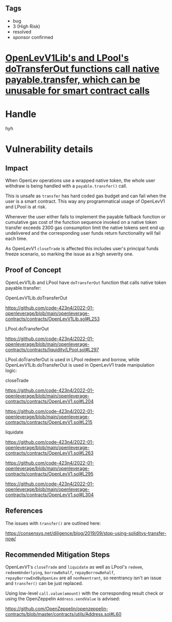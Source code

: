## Tags

- bug
- 3 (High Risk)
- resolved
- sponsor confirmed

# [OpenLevV1Lib's and LPool's doTransferOut functions call native payable.transfer, which can be unusable for smart contract calls](https://github.com/code-423n4/2022-01-openleverage-findings/issues/75) 

# Handle

hyh


# Vulnerability details

## Impact

When OpenLev operations use a wrapped native token, the whole user withdraw is being handled with a `payable.transfer()` call.

This is unsafe as `transfer` has hard coded gas budget and can fail when the user is a smart contract. This way any programmatical usage of OpenLevV1 and LPool is at risk.

Whenever the user either fails to implement the payable fallback function or cumulative gas cost of the function sequence invoked on a native token transfer exceeds 2300 gas consumption limit the native tokens sent end up undelivered and the corresponding user funds return functionality will fail each time.

As OpenLevV1 `closeTrade` is affected this includes user's principal funds freeze scenario, so marking the issue as a high severity one.

## Proof of Concept

OpenLevV1Lib and LPool have `doTransferOut` function that calls native token payable.transfer:

OpenLevV1Lib.doTransferOut

https://github.com/code-423n4/2022-01-openleverage/blob/main/openleverage-contracts/contracts/OpenLevV1Lib.sol#L253


LPool.doTransferOut

https://github.com/code-423n4/2022-01-openleverage/blob/main/openleverage-contracts/contracts/liquidity/LPool.sol#L297


LPool.doTransferOut is used in LPool redeem and borrow, while OpenLevV1Lib.doTransferOut is used in OpenLevV1 trade manipulation logic:

closeTrade

https://github.com/code-423n4/2022-01-openleverage/blob/main/openleverage-contracts/contracts/OpenLevV1.sol#L204

https://github.com/code-423n4/2022-01-openleverage/blob/main/openleverage-contracts/contracts/OpenLevV1.sol#L215


liquidate

https://github.com/code-423n4/2022-01-openleverage/blob/main/openleverage-contracts/contracts/OpenLevV1.sol#L263

https://github.com/code-423n4/2022-01-openleverage/blob/main/openleverage-contracts/contracts/OpenLevV1.sol#L295

https://github.com/code-423n4/2022-01-openleverage/blob/main/openleverage-contracts/contracts/OpenLevV1.sol#L304


## References

The issues with `transfer()` are outlined here:

https://consensys.net/diligence/blog/2019/09/stop-using-soliditys-transfer-now/


## Recommended Mitigation Steps

OpenLevV1's `closeTrade` and `liquidate` as well as LPool's `redeem`, `redeemUnderlying`, `borrowBehalf`, `repayBorrowBehalf`, `repayBorrowEndByOpenLev` are all `nonReentrant`, so reentrancy isn't an issue and `transfer()` can be just replaced.

Using low-level `call.value(amount)` with the corresponding result check or using the OpenZeppelin `Address.sendValue` is advised:

https://github.com/OpenZeppelin/openzeppelin-contracts/blob/master/contracts/utils/Address.sol#L60

